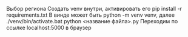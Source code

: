 Выбор региона
Создать venv внутри, активировать его
pip install -r requirements.txt
В винде может быть python -m venv venv, далее ./venv/bin/activate.bat
python <название файла>.py
Переходим по ссылке localhost:5000 в браузер